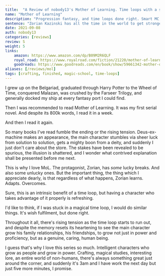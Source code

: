 ```yaml
---
title:  "A Review of nobody13's Mother of Learning. Time loops with a smart protagonist, done so very, very right."
name: "Mother of Learning"
description: "Progression fantasy, and time loops done right. Smart MC, great plot, varied magic systems. Groundhog day has nothing on this."
sentence: "Zorian Kazinski has all the time in the world to get stronger, and he plans on taking full advantage of it."
date: 2021-09-08
auth: nobody13
categories: [reviews]
review: S
weight: 5
links:
    amazon: https://www.amazon.com/dp/B09M2R6QLF
    royal_road: https://www.royalroad.com/fiction/21220/mother-of-learning
    goodreads: https://www.goodreads.com/en/book/show/59661342-mother-of-learning-1
aliases: [/reviews/mol]
tags: [crafting, finished, magic-school, time-loops]
---
```


I grew up on the Belgariad, graduated through Harry Potter to the Wheel of Time, conquered Malazan, was crushed by the Farseer Trilogy, and generally docked my ship at every fantasy port I could find. 

Then I was recommended to read Mother of Learning. It was my first serial novel. And despite its 800k words, I read it in a week.

And then I read it again.

So many books I've read fumble the ending or the rising tension. Deus-ex-machine makes an appearance, the main character stumbles via sheer luck from solution to solution, gets a mighty boon from a deity, and suddenly I just don't care about the store. The stakes have been revealed to be spurious, the illusion is shattered, and I wonder what contrived explanation shall be presented before me next. 

This is why I love MoL. The protagonist, Zorian, has *some* lucky breaks. And also some unlucky ones. But the important thing, the thing which I appreciate dearly, is that regardless of what happens, Zorian learns. Adapts. Overcomes.

Sure, this is an intrinsic benefit of a time loop, but having a character who takes advantage of it properly is refreshing.

I'd like to think, if I was stuck in a magical time loop, I would do similar things. It's wish fulfilment, but done right.

Throughout it all, there's rising tension as the time loop starts to run out, and despite the memory resets its heartening to see the main character grow his family relationships, his friendships, to grow not just in power and proficiency, but as a genuine, caring, human being.

I guess that's why I love this series so much. Intelligent characters who grow as people and grow in power. Crafting, magical studies, interesting lore, an entire world of non-humans, there's always something great just around the corner, and suddenly it's 3am and I have work the next day but just five more minutes, I promise.